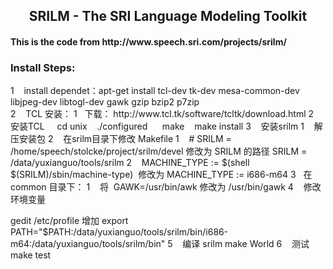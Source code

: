 <h2 align='center'>  SRILM - The SRI Language Modeling Toolkit </h2>
<h4> This is the code from http://www.speech.sri.com/projects/srilm/ </h4>

<h3> Install Steps: </h3>
    1    install dependet：apt-get install tcl-dev tk-dev mesa-common-dev libjpeg-dev libtogl-dev gawk gzip bzip2 p7zip  </br>
    2    TCL 安装：
1   下载： http://www.tcl.tk/software/tcltk/download.html
2    安装TCL
    cd unix
   ./configured   
   make
   make install
3   
安装srilm
1   
解压安装包
2   
在srilm目录下修改
Makefile
1   
# SRILM =
/home/speech/stolcke/project/srilm/devel 修改为 SRILM 的路径 SRILM =
/data/yuxianguo/tools/srilm
2   
MACHINE_TYPE := $(shell
$(SRILM)/sbin/machine-type)  修改为 MACHINE_TYPE := i686-m64
3  
在 common 目录下：
1   
将 
GAWK=/usr/bin/awk 修改为 /usr/bin/gawk
4   
修改环境变量

gedit /etc/profile 增加 export
PATH="$PATH:/data/yuxianguo/tools/srilm/bin/i686-m64:/data/yuxianguo/tools/srilm/bin"
5    编译 srilm
make World
6    测试
make test



